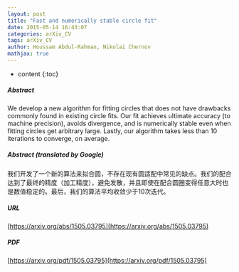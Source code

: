 ```yaml
---
layout: post
title: "Fast and numerically stable circle fit"
date: 2015-05-14 16:43:07
categories: arXiv_CV
tags: arXiv_CV
author: Houssam Abdul-Rahman, Nikolai Chernov
mathjax: true
---
```


* content
{:toc}

##### Abstract
We develop a new algorithm for fitting circles that does not have drawbacks commonly found in existing circle fits. Our fit achieves ultimate accuracy (to machine precision), avoids divergence, and is numerically stable even when fitting circles get arbitrary large. Lastly, our algorithm takes less than 10 iterations to converge, on average.

##### Abstract (translated by Google)
我们开发了一个新的算法来拟合圆，不存在现有圆适配中常见的缺点。我们的配合达到了最终的精度（加工精度），避免发散，并且即使在配合圆圈变得任意大时也是数值稳定的。最后，我们的算法平均收敛少于10次迭代。

##### URL
[https://arxiv.org/abs/1505.03795](https://arxiv.org/abs/1505.03795)

##### PDF
[https://arxiv.org/pdf/1505.03795](https://arxiv.org/pdf/1505.03795)


